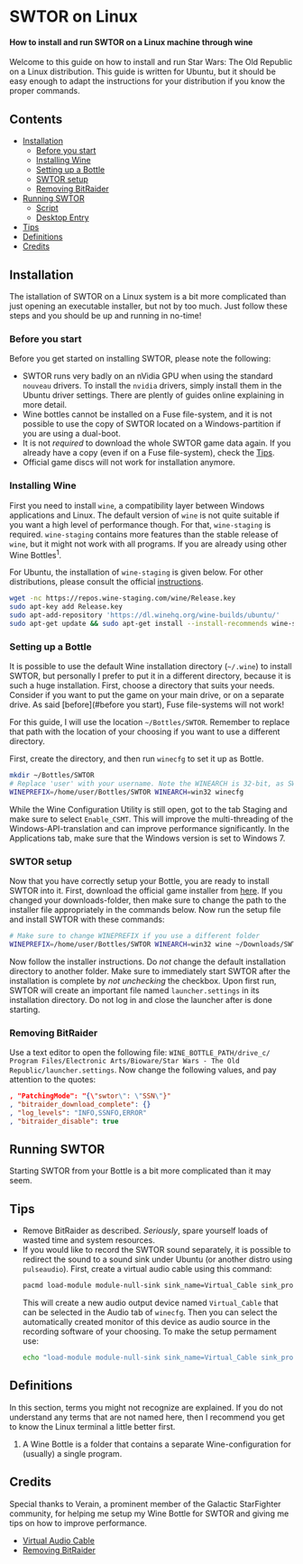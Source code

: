 # SWTOR on Linux
#### How to install and run SWTOR on a Linux machine through wine
Welcome to this guide on how to install and run Star Wars: The Old
Republic on a Linux distribution. This guide is written for Ubuntu, but
it should be easy enough to adapt the instructions for your distribution
if you know the proper commands.

## Contents
- [Installation](#installation)
  - [Before you start](#before)
  - [Installing Wine](#wine)
  - [Setting up a Bottle](#bottle)
  - [SWTOR setup](#swtor)
  - [Removing BitRaider](#bitraider)
- [Running SWTOR](#running)
  - [Script](#script)
  - [Desktop Entry](#desktop)
- [Tips](#tips)
- [Definitions](#definitions)
- [Credits](#credits)

## Installation <a id="installation"></a>
The istallation of SWTOR on a Linux system is a bit more complicated 
than just opening an executable installer, but not by too much. Just
follow these steps and you should be up and running in no-time!

### Before you start <a id="before"></a>
Before you get started on installing SWTOR, please note the following:
- SWTOR runs very badly on an nVidia GPU when using the standard 
  `nouveau` drivers. To install the `nvidia` drivers, simply install
  them in the Ubuntu driver settings. There are plently of guides online
  explaining in more detail.
- Wine bottles cannot be installed on a Fuse file-system, and it is not
  possible to use the copy of SWTOR located on a Windows-partition if 
  you are using a dual-boot.
- It is not *required* to download the whole SWTOR game data again. If 
  you already have a copy (even if on a Fuse file-system), check the 
  [Tips](#tips).
- Official game discs will not work for installation anymore.

### Installing Wine <a id="wine"></a>
First you need to install `wine`, a compatibility layer between Windows
applications and Linux. The default version of `wine` is not quite 
suitable if you want a high level of performance though. For that, 
`wine-staging` is required. `wine-staging` contains more features than
the stable release of `wine`, but it might not work with all programs.
If you are already using other Wine Bottles<sup>1</sup>.

For Ubuntu, the installation of `wine-staging` is given below. For other
distributions, please consult the official [instructions](https://wine-staging.com/installation.html).
```bash
wget -nc https://repos.wine-staging.com/wine/Release.key
sudo apt-key add Release.key
sudo apt-add-repository 'https://dl.winehq.org/wine-builds/ubuntu/'
sudo apt-get update && sudo apt-get install --install-recommends wine-staging -y
```

### Setting up a Bottle <a id="bottle"></a>
It is possible to use the default Wine installation directory (`~/.wine`) to 
install SWTOR, but personally I prefer to put it in a different directory, 
because it is such a huge installation. First, choose a directory that suits
your needs. Consider if you want to put the game on your main drive, or on
a separate drive. As said [before](#before you start), Fuse file-systems will
not work!

For this guide, I will use the location `~/Bottles/SWTOR`. Remember to replace
that path with the location of your choosing if you want to use a different
directory.

First, create the directory, and then run `winecfg` to set it up as Bottle.
```bash
mkdir ~/Bottles/SWTOR
# Replace 'user' with your username. Note the WINEARCH is 32-bit, as SWTOR is fully 32-bit.
WINEPREFIX=/home/user/Bottles/SWTOR WINEARCH=win32 winecfg
```
While the Wine Configuration Utility is still open, got to the tab Staging
and make sure to select `Enable_CSMT`. This will improve the multi-threading
of the Windows-API-translation and can improve performance significantly.
In the Applications tab, make sure that the Windows version is set to
Windows 7.

### SWTOR setup <a id="swtor"></a>
Now that you have correctly setup your Bottle, you are ready to install SWTOR
into it. First, download the official game installer from [here](http://www.swtor.com/game/download).
If you changed your downloads-folder, then make sure to change the path to the
installer file appropriately in the commands below.
Now run the setup file and install SWTOR with these commands:
```bash
# Make sure to change WINEPREFIX if you use a different folder
WINEPREFIX=/home/user/Bottles/SWTOR WINEARCH=win32 wine ~/Downloads/SWTOR_setup.exe
```
Now follow the installer instructions. Do *not* change the default installation
directory to another folder. Make sure to immediately start
SWTOR after the installation is complete by *not unchecking* the checkbox.
Upon first run, SWTOR will create an important file named `launcher.settings`
in its installation directory. Do not log in and close the launcher
after is done starting.

### Removing BitRaider <a id="bitraider"></a>
Use a text editor to open the following file: `WINE_BOTTLE_PATH/drive_c/
Program Files/Electronic Arts/Bioware/Star Wars - The Old Republic/launcher.settings`.
Now change the following values, and pay attention to the quotes:
```json
, "PatchingMode": "{\"swtor\": \"SSN\"}"
, "bitraider_download_complete": {}
, "log_levels": "INFO,SSNFO,ERROR"
, "bitraider_disable": true
```

## Running SWTOR
Starting SWTOR from your Bottle is a bit more complicated than it may seem.


## Tips <a id="tips"></a>
- Remove BitRaider as described. *Seriously*, spare yourself loads of
  wasted time and system resources.
- If you would like to record the SWTOR sound separately, it is possible
  to redirect the sound to a sound sink under Ubuntu (or another distro
  using `pulseaudio`). First, create a virtual audio cable using this 
  command:
  ```bash
  pacmd load-module module-null-sink sink_name=Virtual_Cable sink_properties=device.description=Virtual_Cable
  ```
  This will create a new audio output device named `Virtual_Cable` that 
  can be selected in the Audio tab of `winecfg`. Then you can select
  the automatically created monitor of this device as audio source in
  the recording software of your choosing. To make the setup permament
  use:
  ```bash
  echo "load-module module-null-sink sink_name=Virtual_Cable sink_properties=device.description=Virtual_Cable" >> /etc/pulse/default.pa
  ```

## Definitions <a id="definitions"></a>
In this section, terms you might not recognize are explained. If you do not
understand any terms that are not named here, then I recommend you get to
know the Linux terminal a little better first.
1. A Wine Bottle is a folder that contains a separate Wine-configuration
  for (usually) a single program.
  
## Credits <a id="credits"></a>
Special thanks to Verain, a prominent member of the Galactic StarFighter 
community, for helping me setup my Wine Bottle for SWTOR and giving me
tips on how to improve performance.
- [Virtual Audio Cable](https://onetransistor.blogspot.nl/2017/10/virtual-audio-cable-in-linux-ubuntu.html)
- [Removing BitRaider](https://www.reddit.com/r/swtor/comments/3ksypm/guide_to_permanently_removing_bitraider_and/)

